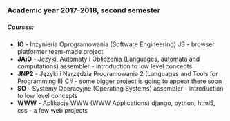 ### Academic year 2017-2018, second semester

##### Courses:
- **IO** - Inżynieria Oprogramowania (Software Engineering)
JS - browser platformer team-made project
- **JAiO** - Języki, Automaty i Obliczenia (Languages, automata and computations)
assembler - introduction to low level concepts
- **JNP2** - Języki i Narzędzia Programowania 2 (Languages and Tools for Programming II)
C# - some bigger project is going to appear there soon
- **SO** - Systemy Operacyjne (Operating Systems)
assembler - introduction to low level concepts
- **WWW** - Aplikacje WWW (WWW Applications)
django, python, html5, css - a few web projects
